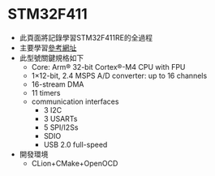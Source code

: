 # STM32F411

* 此頁面將記錄學習STM32F411RE的全過程
* 主要學習[參考網址](https://blog.csdn.net/qq_36347513/category_10508589.html/ "link")
* 此型號關鍵規格如下
  * Core: Arm® 32-bit Cortex®-M4 CPU with FPU
  * 1×12-bit, 2.4 MSPS A/D converter: up to 16 channels
  * 16-stream DMA
  * 11 timers
  * communication interfaces 
    * 3 I2C
    * 3 USARTs
    * 5 SPI/I2Ss
    * SDIO
    * USB 2.0 full-speed
* 開發環境
  * CLion+CMake+OpenOCD
